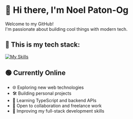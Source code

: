 # 👋 Hi there, I'm Noel Paton-Og

Welcome to my GitHub!  
I'm passionate about building cool things with modern tech.

## 🚀 This is my tech stack:

[![My Skills](https://skillicons.dev/icons?i=html,css,js,react,nodejs,python,github)](https://skillicons.dev)

## 🟢 Currently Online

- 🌐 Exploring new web technologies  
- 🛠️ Building personal projects  
- 📖 Learning TypeScript and backend APIs  
- 💬 Open to collaboration and freelance work  
- 🎯 Improving my full-stack development skills  
